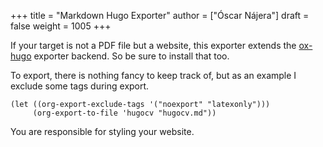 +++
title = "Markdown Hugo Exporter"
author = ["Óscar Nájera"]
draft = false
weight = 1005
+++

If your target is not a PDF file but a website, this exporter extends the
[ox-hugo](https://ox-hugo.scripter.co/) exporter backend. So be sure to install that too.

To export, there is nothing fancy to keep track of, but as an example I
exclude some tags during export.

```emacs-lisp
(let ((org-export-exclude-tags '("noexport" "latexonly")))
     (org-export-to-file 'hugocv "hugocv.md"))
```

You are responsible for styling your website.
